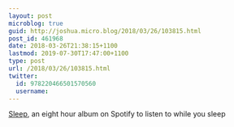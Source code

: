 ```yaml
---
layout: post
microblog: true
guid: http://joshua.micro.blog/2018/03/26/103815.html
post_id: 461968
date: 2018-03-26T21:38:15+1100
lastmod: 2019-07-30T17:47:00+1100
type: post
url: /2018/03/26/103815.html
twitter:
  id: 978220466501570560
  username: 
---
```

[Sleep](https://open.spotify.com/album/1ZM8WtR1Z629k41Rh2bt02?si=0XVV9kNtTvSCfPVdGE0iwA), an eight hour album on Spotify to listen to while you sleep
